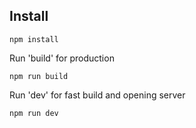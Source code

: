 ## Install 
```
npm install
```

Run 'build' for production
```
npm run build
```

Run 'dev' for fast build and opening server
```
npm run dev
```